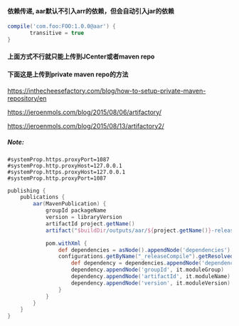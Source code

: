 #### 依赖传递, aar默认不引入arr的依赖，但会自动引入jar的依赖

```gradle
compile('com.foo:FOO:1.0.0@aar') {
       transitive = true
}
```

#### 上面方式不行就只能上传到JCenter或者maven repo

#### 下面这是上传到private maven repo的方法

https://inthecheesefactory.com/blog/how-to-setup-private-maven-repository/en

https://jeroenmols.com/blog/2015/08/06/artifactory/

https://jeroenmols.com/blog/2015/08/13/artifactory2/

##### Note:

```
#systemProp.https.proxyPort=1087
#systemProp.http.proxyHost=127.0.0.1
#systemProp.https.proxyHost=127.0.0.1
#systemProp.http.proxyPort=1087
```

```gradle
publishing {
    publications {
        aar(MavenPublication) {
            groupId packageName
            version = libraryVersion
            artifactId project.getName()
            artifact("$buildDir/outputs/aar/${project.getName()}-release.aar")

            pom.withXml {
                def dependencies = asNode().appendNode('dependencies')
                configurations.getByName("_releaseCompile").getResolvedConfiguration().getFirstLevelModuleDependencies().each {
                    def dependency = dependencies.appendNode('dependency')
                    dependency.appendNode('groupId', it.moduleGroup)
                    dependency.appendNode('artifactId', it.moduleName)
                    dependency.appendNode('version', it.moduleVersion)
                }
            }
        }
    }
}
```
